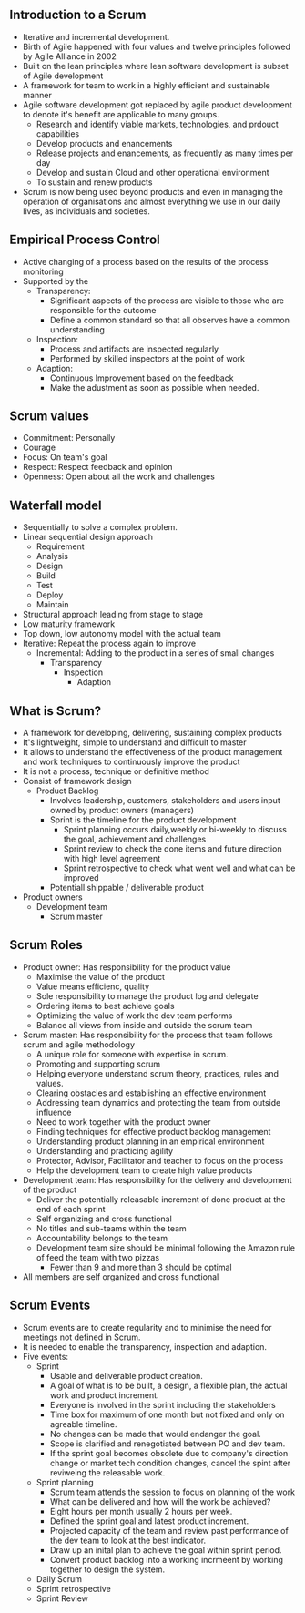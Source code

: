 ## Introduction to a Scrum 
- Iterative and incremental development. 
- Birth of Agile happened with four values and twelve principles followed by Agile Alliance in 2002
- Built on the lean principles where lean software development is subset of Agile development
- A framework for team to work in a highly efficient and sustainable manner
- Agile software development got replaced by agile product development to denote it's benefit are applicable to many groups.
  - Research and identify viable markets, technologies, and prdouct capabilities
  - Develop products and enancements
  - Release projects and enancements, as frequently as many times per day
  - Develop and sustain Cloud and other operational environment 
  - To sustain and renew products 
- Scrum is now being used beyond products and even in managing the operation of organisations and almost everything we use in our daily lives, as individuals and societies.

## Empirical Process Control
- Active changing of a process based on the results of the process monitoring
- Supported by the  
  - Transparency:
    - Significant aspects of the process are visible to those who are responsible for the outcome 
    - Define a common standard so that all observes have a common understanding
  - Inspection:
    - Process and artifacts are inspected regularly
    - Performed by skilled inspectors at the point of work 
  - Adaption: 
    - Continuous Improvement based on the feedback
    - Make the adustment as soon as possible when needed.

## Scrum values
- Commitment: Personally
- Courage
- Focus: On team's goal
- Respect: Respect feedback and opinion
- Openness: Open about all the work and challenges

## Waterfall model
- Sequentially to solve a complex problem.
- Linear sequential design approach
  - Requirement
  - Analysis
  - Design
  - Build
  - Test
  - Deploy
  - Maintain
- Structural approach leading from stage to stage
- Low maturity framework
- Top down, low autonomy model with the actual team 
- Iterative: Repeat the process again to improve
  - Incremental: Adding to the product in a series of small changes
    - Transparency
      - Inspection
        - Adaption

## What is Scrum?
- A framework for developing, delivering, sustaining complex products
- It's lightweight, simple to understand and difficult to master
- It allows to understand the effectiveness of the product management and work techniques to continuously improve the product 
- It is not a process, technique or definitive method 
- Consist of framework design
  - Product Backlog
    - Involves leadership, customers, stakeholders and users input owned by product owners (managers)
    - Sprint is the timeline for the product development
      - Sprint planning occurs daily,weekly or bi-weekly to discuss the goal, achievement and challenges
      - Sprint review to check the done items and future direction with high level agreement 
      - Sprint retrospective to check what went well and what can be improved 
    - Potentiall shippable / deliverable product
- Product owners 
  - Development team
    - Scrum master
  
## Scrum Roles
- Product owner: Has responsibility for the product value
    - Maximise the value of the product 
    - Value means efficienc, quality
    - Sole responsibility to manage the product log and delegate 
    - Ordering items to best achieve goals
    - Optimizing the value of work the dev team performs
    - Balance all views from inside and outside the scrum team
- Scrum master: Has responsibility for the process that team follows scrum and agile methodology
  - A unique role for someone with expertise in scrum.
  - Promoting and supporting scrum
  - Helping everyone understand scrum theory, practices, rules and values.
  - Clearing obstacles and establishing an effective environment
  - Addressing team dynamics and protecting the team from outside influence
  - Need to work together with the product owner 
  - Finding techniques for effective product backlog management
  - Understanding product planning in an empirical environment
  - Understanding and practicing agility
  - Protector, Advisor, Facilitator and teacher to focus on the process
  - Help the development team to create high value products
- Development team: Has responsibility for the delivery and development of the product
  - Deliver the potentially releasable increment of done product at the end of each sprint
  - Self organizing and cross functional
  - No titles and sub-teams within the team 
  - Accountability belongs to the team
  - Development team size should be minimal following the Amazon rule of feed the team with two pizzas
    - Fewer than 9 and more than 3 should be optimal
- All members are self organized and cross functional

## Scrum Events
- Scrum events are to create regularity and to minimise the need for meetings not defined in Scrum.
- It is needed to enable the transparency, inspection and adaption.
- Five events:
  - Sprint
    - Usable and deliverable product creation.
    - A goal of what is to be built, a design, a flexible plan, the actual work and product increment.
    - Everyone is involved in the sprint including the stakeholders
    - Time box for maximum of one month but not fixed and only on agreable timeline.
    - No changes can be made that would endanger the goal.
    - Scope is clarified and renegotiated between PO and dev team.
    - If the sprint goal becomes obsolete due to company's direction change or market tech condition changes, cancel the spint after reviweing the releasable work.
  - Sprint planning 
    - Scrum team attends the session to focus on planning of the work 
    - What can be delivered and how will the work be achieved?
    - Eight hours per month usually 2 hours per week. 
    - Defined the sprint goal and latest product increment. 
    - Projected capacity of the team and review past performance of the dev team to look at the best indicator.
    - Draw up an inital plan to achieve the goal within sprint period. 
    - Convert product backlog into a working incrmeent by working together to design the system.
  - Daily Scrum
  - Sprint retrospective
  - Sprint Review

